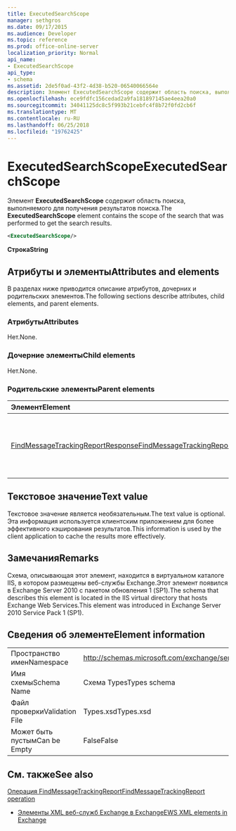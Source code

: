 ```yaml
---
title: ExecutedSearchScope
manager: sethgros
ms.date: 09/17/2015
ms.audience: Developer
ms.topic: reference
ms.prod: office-online-server
localization_priority: Normal
api_name:
- ExecutedSearchScope
api_type:
- schema
ms.assetid: 2de5f0ad-43f2-4d38-b520-06540066564e
description: Элемент ExecutedSearchScope содержит область поиска, выполняемого для получения результатов поиска.
ms.openlocfilehash: ece9fdfc156cedad2a9fa181897145ae4eea20a0
ms.sourcegitcommit: 34041125dc8c5f993b21cebfc4f8b72f0fd2cb6f
ms.translationtype: MT
ms.contentlocale: ru-RU
ms.lasthandoff: 06/25/2018
ms.locfileid: "19762425"
---
```

# <a name="executedsearchscope"></a><span data-ttu-id="acfa3-103">ExecutedSearchScope</span><span class="sxs-lookup"><span data-stu-id="acfa3-103">ExecutedSearchScope</span></span>

<span data-ttu-id="acfa3-104">Элемент **ExecutedSearchScope** содержит область поиска, выполняемого для получения результатов поиска.</span><span class="sxs-lookup"><span data-stu-id="acfa3-104">The **ExecutedSearchScope** element contains the scope of the search that was performed to get the search results.</span></span> 
  
```xml
<ExecutedSearchScope/>
```

 <span data-ttu-id="acfa3-105">**Строка**</span><span class="sxs-lookup"><span data-stu-id="acfa3-105">**String**</span></span>
## <a name="attributes-and-elements"></a><span data-ttu-id="acfa3-106">Атрибуты и элементы</span><span class="sxs-lookup"><span data-stu-id="acfa3-106">Attributes and elements</span></span>

<span data-ttu-id="acfa3-107">В разделах ниже приводится описание атрибутов, дочерних и родительских элементов.</span><span class="sxs-lookup"><span data-stu-id="acfa3-107">The following sections describe attributes, child elements, and parent elements.</span></span>
  
### <a name="attributes"></a><span data-ttu-id="acfa3-108">Атрибуты</span><span class="sxs-lookup"><span data-stu-id="acfa3-108">Attributes</span></span>

<span data-ttu-id="acfa3-109">Нет.</span><span class="sxs-lookup"><span data-stu-id="acfa3-109">None.</span></span>
  
### <a name="child-elements"></a><span data-ttu-id="acfa3-110">Дочерние элементы</span><span class="sxs-lookup"><span data-stu-id="acfa3-110">Child elements</span></span>

<span data-ttu-id="acfa3-111">Нет.</span><span class="sxs-lookup"><span data-stu-id="acfa3-111">None.</span></span>
  
### <a name="parent-elements"></a><span data-ttu-id="acfa3-112">Родительские элементы</span><span class="sxs-lookup"><span data-stu-id="acfa3-112">Parent elements</span></span>

|<span data-ttu-id="acfa3-113">**Элемент**</span><span class="sxs-lookup"><span data-stu-id="acfa3-113">**Element**</span></span>|<span data-ttu-id="acfa3-114">**Описание**</span><span class="sxs-lookup"><span data-stu-id="acfa3-114">**Description**</span></span>|
|:-----|:-----|
|[<span data-ttu-id="acfa3-115">FindMessageTrackingReportResponse</span><span class="sxs-lookup"><span data-stu-id="acfa3-115">FindMessageTrackingReportResponse</span></span>](findmessagetrackingreportresponse.md) <br/> |<span data-ttu-id="acfa3-116">Содержит состояние и результат одного запроса [FindMessageTrackingReport операции](findmessagetrackingreport-operation.md) .</span><span class="sxs-lookup"><span data-stu-id="acfa3-116">Contains the status and result of a single [FindMessageTrackingReport operation](findmessagetrackingreport-operation.md) request.</span></span>  <br/> |
   
## <a name="text-value"></a><span data-ttu-id="acfa3-117">Текстовое значение</span><span class="sxs-lookup"><span data-stu-id="acfa3-117">Text value</span></span>

<span data-ttu-id="acfa3-118">Текстовое значение является необязательным.</span><span class="sxs-lookup"><span data-stu-id="acfa3-118">The text value is optional.</span></span> <span data-ttu-id="acfa3-119">Эта информация используется клиентским приложением для более эффективного кэширования результатов.</span><span class="sxs-lookup"><span data-stu-id="acfa3-119">This information is used by the client application to cache the results more effectively.</span></span>
  
## <a name="remarks"></a><span data-ttu-id="acfa3-120">Замечания</span><span class="sxs-lookup"><span data-stu-id="acfa3-120">Remarks</span></span>

<span data-ttu-id="acfa3-121">Схема, описывающая этот элемент, находится в виртуальном каталоге IIS, в котором размещены веб-службы Exchange.Этот элемент появился в Exchange Server 2010 с пакетом обновления 1 (SP1).</span><span class="sxs-lookup"><span data-stu-id="acfa3-121">The schema that describes this element is located in the IIS virtual directory that hosts Exchange Web Services.This element was introduced in Exchange Server 2010 Service Pack 1 (SP1).</span></span>
  
## <a name="element-information"></a><span data-ttu-id="acfa3-122">Сведения об элементе</span><span class="sxs-lookup"><span data-stu-id="acfa3-122">Element information</span></span>

|||
|:-----|:-----|
|<span data-ttu-id="acfa3-123">Пространство имен</span><span class="sxs-lookup"><span data-stu-id="acfa3-123">Namespace</span></span>  <br/> |http://schemas.microsoft.com/exchange/services/2006/types  <br/> |
|<span data-ttu-id="acfa3-124">Имя схемы</span><span class="sxs-lookup"><span data-stu-id="acfa3-124">Schema Name</span></span>  <br/> |<span data-ttu-id="acfa3-125">Схема Types</span><span class="sxs-lookup"><span data-stu-id="acfa3-125">Types schema</span></span>  <br/> |
|<span data-ttu-id="acfa3-126">Файл проверки</span><span class="sxs-lookup"><span data-stu-id="acfa3-126">Validation File</span></span>  <br/> |<span data-ttu-id="acfa3-127">Types.xsd</span><span class="sxs-lookup"><span data-stu-id="acfa3-127">Types.xsd</span></span>  <br/> |
|<span data-ttu-id="acfa3-128">Может быть пустым</span><span class="sxs-lookup"><span data-stu-id="acfa3-128">Can be Empty</span></span>  <br/> |<span data-ttu-id="acfa3-129">False</span><span class="sxs-lookup"><span data-stu-id="acfa3-129">False</span></span>  <br/> |
   
## <a name="see-also"></a><span data-ttu-id="acfa3-130">См. также</span><span class="sxs-lookup"><span data-stu-id="acfa3-130">See also</span></span>



[<span data-ttu-id="acfa3-131">Операция FindMessageTrackingReport</span><span class="sxs-lookup"><span data-stu-id="acfa3-131">FindMessageTrackingReport operation</span></span>](findmessagetrackingreport-operation.md)


- [<span data-ttu-id="acfa3-132">Элементы XML веб-служб Exchange в Exchange</span><span class="sxs-lookup"><span data-stu-id="acfa3-132">EWS XML elements in Exchange</span></span>](ews-xml-elements-in-exchange.md)

